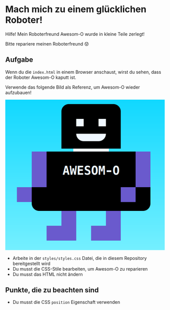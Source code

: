 # Mach mich zu einem glücklichen Roboter!

Hilfe! Mein Roboterfreund Awesom-O wurde in kleine Teile zerlegt!

Bitte repariere meinen Roboterfreund 😟

## Aufgabe

Wenn du die `index.html` in einem Browser anschaust, wirst du sehen, dass der Roboter Awesom-O kaputt ist.

Verwende das folgende Bild als Referenz, um Awesom-O wieder aufzubauen!

![Awesom-O](awesom-o.png)

- Arbeite in der `styles/styles.css` Datei, die in diesem Repository bereitgestellt wird
- Du musst die CSS-Stile bearbeiten, um Awesom-O zu reparieren
- Du musst das HTML nicht ändern

## Punkte, die zu beachten sind

- Du musst die CSS `position` Eigenschaft verwenden
